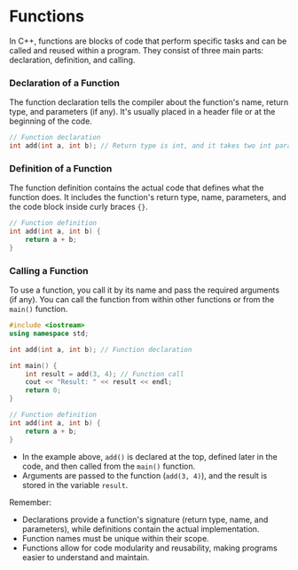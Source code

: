 # Functions

In C++, functions are blocks of code that perform specific tasks and can be called and reused within a program. They consist of three main parts: declaration, definition, and calling.

### Declaration of a Function

The function declaration tells the compiler about the function's name, return type, and parameters (if any). It's usually placed in a header file or at the beginning of the code.

```cpp
// Function declaration
int add(int a, int b); // Return type is int, and it takes two int parameters
```

### Definition of a Function

The function definition contains the actual code that defines what the function does. It includes the function's return type, name, parameters, and the code block inside curly braces `{}`.

```cpp
// Function definition
int add(int a, int b) {
    return a + b;
}
```

### Calling a Function

To use a function, you call it by its name and pass the required arguments (if any). You can call the function from within other functions or from the `main()` function.

```cpp
#include <iostream>
using namespace std;

int add(int a, int b); // Function declaration

int main() {
    int result = add(3, 4); // Function call
    cout << "Result: " << result << endl;
    return 0;
}

// Function definition
int add(int a, int b) {
    return a + b;
}
```

- In the example above, `add()` is declared at the top, defined later in the code, and then called from the `main()` function.
- Arguments are passed to the function (`add(3, 4)`), and the result is stored in the variable `result`.

Remember:
- Declarations provide a function's signature (return type, name, and parameters), while definitions contain the actual implementation.
- Function names must be unique within their scope.
- Functions allow for code modularity and reusability, making programs easier to understand and maintain.
